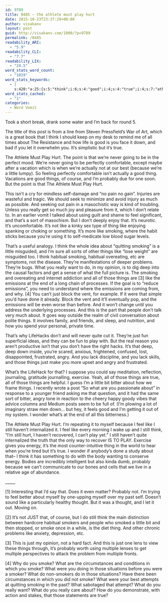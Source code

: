 ```yaml
---
id: 9789
title: 0485 – the athlete must play hurt
date: 2015-10-23T23:37:29+00:00
author: visakanv
layout: post
guid: http://visakanv.com/1000/?p=9789
permalink: /0485
readability_ARI:
  - "5.9"
readability_CLI:
  - "7.7"
readability_LIX:
  - "24.5"
word_stats_word_count:
  - "1019"
word_stats_keywords:
  - |
    s:420:"a:25:{s:5:"think";i:6;s:4:"good";i:4;s:4:"true";i:4;s:7:"athlete";i:3;s:4:"play";i:6;s:4:"hurt";i:4;s:7:"because";i:4;s:6:"little";i:4;s:5:"thing";i:4;s:6:"things";i:9;s:8:"probably";i:4;s:4:"self";i:3;s:6:"really";i:4;s:5:"using";i:3;s:4:"feel";i:4;s:4:"like";i:9;s:7:"smoking";i:5;s:8:"habitual";i:3;s:4:"deep";i:3;s:9:"emissions";i:4;s:5:"can't";i:3;s:4:"just";i:6;s:5:"angry";i:3;s:5:"smoke";i:4;s:8:"multiple";i:3;}";
word_stats_cached:
  - "1"
categories:
  - Word Vomit
---
```

Took a short break, drank some water and I&#8217;m back for round 5.

The title of this post is from a line from Steven Pressfield&#8217;s War of Art, which is a great book that I think I should keep on my desk to remind me of all times about The Resistance and how life is good is you face it down, and bad if you let it overwhelm you. It&#8217;s simplistic but it&#8217;s true.

The Athlete Must Play Hurt. The point is that we&#8217;re never going to be in the perfect mood. We&#8217;re never going to be perfectly comfortable, except maybe after a vacation which is when we&#8217;re actually not at our best (because we&#8217;re a little lumpy). So feeling perfectly comfortable isn&#8217;t actually a good thing. Vacations are good things, of course, and I&#8217;m probably due for one soon. But the point is that The Athlete Must Play Hurt.

This isn&#8217;t a cry for mindless self-damage and &#8220;no pain no gain&#8221;. Injuries are wasteful and tragic. We should seek to minimize and avoid injury as much as possible. And seeking out pain in a masochistic way is kind of troubling. Unless you really get so much joy and pleasure from it, which I don&#8217;t relate to. In an earlier vomit I talked about using guilt and shame to feel significant, and that&#8217;s a sort of masochism. But I don&#8217;t deeply enjoy that. It&#8217;s neurotic. It&#8217;s uncomfortable. It&#8217;s not like a kinky sex type of thing like enjoying spanking or choking or something. It&#8217;s more like smoking, where the habit sticks because you&#8217;re using it to self-medicate low blood sugar levels.

That&#8217;s a useful analogy. I think the whole idea about &#8220;quitting smoking&#8221; is a little misguided, and I&#8217;m sure all sorts of other things like &#8220;lose weight&#8221; are misguided too. I think habitual smoking, habitual overeating, etc are symptoms, not the disease. They&#8217;re manifestations of deeper problems. They&#8217;re bugs. What you really want to do, in my opinion, is to dig deep into the causal factors and get a sense of what the full picture is. The smoking and overeating and internet addiction and all of those things are [3] like the emissions at the end of a long chain of processes. If the goal is to &#8220;reduce emissions&#8221;, you need to understand where the emissions are coming from, and why. [4] You can&#8217;t just block the vent, for example. If it were that simple you&#8217;d have done it already. Block the vent and it&#8217;ll eventually pop, and the emissions will be even worse than before. And it won&#8217;t change until you address the underlying processes. And this is the part that people don&#8217;t talk very much about. It goes way outside the realm of civil conversation about polite things. It involves family, and friends, and sleep, and nutrition, and how you spend your personal, private time.

That&#8217;s why LifeHacks don&#8217;t and will never quite cut it. They&#8217;re just fun superficial ideas, and they can be fun to play with. But the real reason you aren&#8217;t productive isn&#8217;t that you don&#8217;t have the right hacks. It&#8217;s that deep, deep down inside, you&#8217;re scared, anxious, frightened, confused, lost, disappointed, frustrated, angry. And you lack discipline, and you lack skills, and those things just make you more upset and angry and frustrated.

What&#8217;s the LifeHack for that? I suppose you could say meditation, reflection, journaling, gratitude journalling, exercise. Yeah, all of those things are true, all of those things are helpful. I guess I&#8217;m a little bit bitter about how we frame things. I recently wrote a post &#8220;So what are you passionate about&#8221; in response to a younger friend asking me that question, and it had the same sort of bitter, angry tone in reaction to the cheery happy goody vibes that advice columns and Medium posts seem to be full of. (I&#8217;m plowing a lot of imaginary straw men down&#8230; but hey, it feels good and I&#8217;m getting it out of my system. I wonder what&#8217;s at the end of all this bitterness.)

The Athlete Must Play Hurt. I&#8217;m repeating it to myself because I feel like I still haven&#8217;t internalized it. I feel like every morning I wake up and I still think, &#8220;I&#8217;m still hurt, I haven&#8217;t recovered, I can&#8217;t play yet.&#8221; I still haven&#8217;t quite internalized the truth that the only way to recover IS TO PLAY. Exercise gives you energy, it&#8217;s the most counter-intuitive thing in the world to hear when you&#8217;re tired but it&#8217;s true. I wonder if anybody&#8217;s done a study about that– I think it has something to do with the body wanting to conserve energy. Bodies are incredibly intelligent but also kinda dumb, probably because we can&#8217;t communicate to our bones and cells that we live in a relative age of abundance.

\_____

[1] Interesting that I&#8217;d say that. Does it even matter? Probably not. I&#8217;m trying to feel better about myself by one-upping myself over my past self. Doesn&#8217;t sound like a particularly healthy thought. But it was a thought, and I let it out. Moving on.

[2] It&#8217;s not JUST that, of course, but I do still think the main distinction between hardcore habitual smokers and people who smoked a little bit and then stopped, or smoke once in a while, is the diet thing. And other chronic problems like anxiety, depression, etc.

[3] This is just my opinion, not a hard fact. And this is just one lens to view these things through, it&#8217;s probably worth using multiple lenses to get multiple perspectives to attack the problem from multiple fronts.

[4] Why do you smoke? What are the circumstances and conditions in which you smoke? What were you doing in those situations before you were a smoker? What do non-smokers do in those situations? Have there been circumstances in which you did not smoke? What were your best attempts at quitting smoking in the past? What sabotaged that attempt? What do you really want? What do you really care about? How do you demonstrate, with action and stakes, that those statements are true?